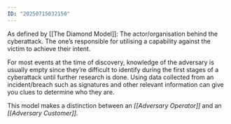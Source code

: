 ```yaml
---
ID: "20250715032150"
---
```

As defined by [[The Diamond Model]]:
The actor/organisation behind the cyberattack. The one’s responsible for utilising a capability against the victim to achieve their intent.

For most events at the time of discovery, knowledge of the adversary is usually empty since they’re difficult to identify during the first stages of a cyberattack until further research is done. Using data collected from an incident/breach such as signatures and other relevant information can give you clues to determine who they are.

This model makes a distinction between an _[[Adversary Operator]]_ and an _[[Adversary Customer]]_.